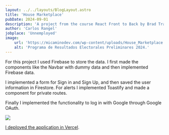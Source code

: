```yaml
---
layout: ../../layouts/BlogLayout.astro
title: 'House Marketplace'
pubDate: 2024-09-01
description: 'A project from the course React Front to Back by Brad Traversy.'
author: 'Carlos Rangel'
jobplace: 'Unnemployed'
image:
    url: 'https://micaminodev.com/wp-content/uploads/House_Marketplace.webp'
    alt: 'Programa de Resultados Electorales Preliminares 2024.'
---
```

For this project I used Firebase to store the data. I first made the components like the Navbar with dummy data and then implemented Firebase data.

I implemented a form for Sign in and Sign Up, and then saved the user information in Firestore. For alerts I implemented Toastify and made a component for private routes.

Finally I implemented the functionality to log in with Google through Google OAuth.

<img src="https://micaminodev.com/wp-content/uploads/House_marketplace_detail.webp" class="project-image">



[I deployed the application in Vercel](https://house-marketplace-roan-nine.vercel.app/).
